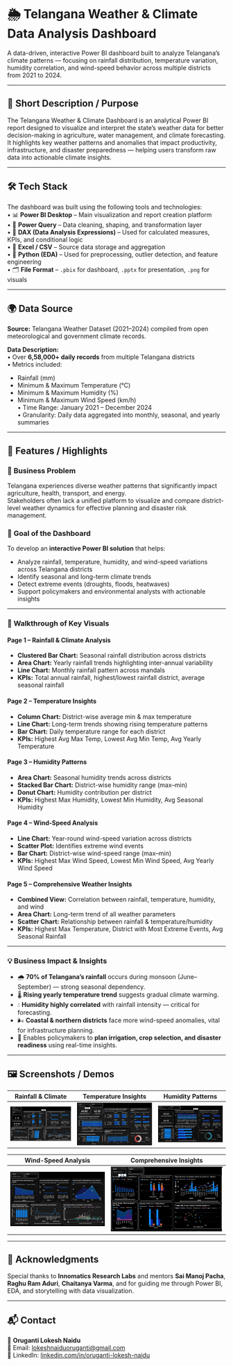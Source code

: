 # 🌦️ Telangana Weather & Climate Data Analysis Dashboard  

A data-driven, interactive Power BI dashboard built to analyze Telangana’s climate patterns — focusing on rainfall distribution, temperature variation, humidity correlation, and wind-speed behavior across multiple districts from 2021 to 2024.  

---

## 🧩 Short Description / Purpose  

The Telangana Weather & Climate Dashboard is an analytical Power BI report designed to visualize and interpret the state’s weather data for better decision-making in agriculture, water management, and climate forecasting.  
It highlights key weather patterns and anomalies that impact productivity, infrastructure, and disaster preparedness — helping users transform raw data into actionable climate insights.  

---

## 🛠️ Tech Stack  

The dashboard was built using the following tools and technologies:  
• 📊 **Power BI Desktop** – Main visualization and report creation platform  
• 📂 **Power Query** – Data cleaning, shaping, and transformation layer  
• 🧠 **DAX (Data Analysis Expressions)** – Used for calculated measures, KPIs, and conditional logic  
• 🧾 **Excel / CSV** – Source data storage and aggregation  
• 🧮 **Python (EDA)** – Used for preprocessing, outlier detection, and feature engineering  
• 🗂 **File Format** – `.pbix` for dashboard, `.pptx` for presentation, `.png` for visuals  

---

## 🌍 Data Source  

**Source:** Telangana Weather Dataset (2021–2024) compiled from open meteorological and government climate records.  

**Data Description:**  
• Over **6,58,000+ daily records** from multiple Telangana districts  
• Metrics included:  
  - Rainfall (mm)  
  - Minimum & Maximum Temperature (°C)  
  - Minimum & Maximum Humidity (%)  
  - Minimum & Maximum Wind Speed (km/h)  
• Time Range: January 2021 – December 2024  
• Granularity: Daily data aggregated into monthly, seasonal, and yearly summaries  

---

## 🚀 Features / Highlights  

### 💼 **Business Problem**  
Telangana experiences diverse weather patterns that significantly impact agriculture, health, transport, and energy.  
Stakeholders often lack a unified platform to visualize and compare district-level weather dynamics for effective planning and disaster risk management.  

### 🎯 **Goal of the Dashboard**  
To develop an **interactive Power BI solution** that helps:  
- Analyze rainfall, temperature, humidity, and wind-speed variations across Telangana districts  
- Identify seasonal and long-term climate trends  
- Detect extreme events (droughts, floods, heatwaves)  
- Support policymakers and environmental analysts with actionable insights  

---

### 🧭 **Walkthrough of Key Visuals**  

#### Page 1 – Rainfall & Climate Analysis  
- **Clustered Bar Chart:** Seasonal rainfall distribution across districts  
- **Area Chart:** Yearly rainfall trends highlighting inter-annual variability  
- **Line Chart:** Monthly rainfall pattern across mandals  
- **KPIs:** Total annual rainfall, highest/lowest rainfall district, average seasonal rainfall  

#### Page 2 – Temperature Insights  
- **Column Chart:** District-wise average min & max temperature  
- **Line Chart:** Long-term trends showing rising temperature patterns  
- **Bar Chart:** Daily temperature range for each district  
- **KPIs:** Highest Avg Max Temp, Lowest Avg Min Temp, Avg Yearly Temperature  

#### Page 3 – Humidity Patterns  
- **Area Chart:** Seasonal humidity trends across districts  
- **Stacked Bar Chart:** District-wise humidity range (max–min)  
- **Donut Chart:** Humidity contribution per district  
- **KPIs:** Highest Max Humidity, Lowest Min Humidity, Avg Seasonal Humidity  

#### Page 4 – Wind-Speed Analysis  
- **Line Chart:** Year-round wind-speed variation across districts  
- **Scatter Plot:** Identifies extreme wind events  
- **Bar Chart:** District-wise wind-speed range (max–min)  
- **KPIs:** Highest Max Wind Speed, Lowest Min Wind Speed, Avg Yearly Wind Speed  

#### Page 5 – Comprehensive Weather Insights  
- **Combined View:** Correlation between rainfall, temperature, humidity, and wind  
- **Area Chart:** Long-term trend of all weather parameters  
- **Scatter Chart:** Relationship between rainfall & temperature/humidity  
- **KPIs:** Highest Max Temperature, District with Most Extreme Events, Avg Seasonal Rainfall  

---

### 💡 **Business Impact & Insights**  
- 🌧 **70% of Telangana’s rainfall** occurs during monsoon (June–September) — strong seasonal dependency.  
- 🌡 **Rising yearly temperature trend** suggests gradual climate warming.  
- 💧 **Humidity highly correlated** with rainfall intensity — critical for forecasting.  
- 🌬 **Coastal & northern districts** face more wind-speed anomalies, vital for infrastructure planning.  
- 🧠 Enables policymakers to **plan irrigation, crop selection, and disaster readiness** using real-time insights.  

---

## 🖼️ Screenshots / Demos  

| Rainfall & Climate | Temperature Insights | Humidity Patterns |
|:------------------:|:--------------------:|:-----------------:|
| ![Rainfall](https://github.com/lokesh985003/Telangana_Weather_Climate_Analysis/blob/main/snapshot%20of%20rainfall.png) | ![Temperature](https://github.com/lokesh985003/Telangana_Weather_Climate_Analysis/blob/main/snapshot%20of%20Temperature.png) | ![Humidity](https://github.com/lokesh985003/Telangana_Weather_Climate_Analysis/blob/main/snapshot%20of%20Humidity.png) |

| Wind-Speed Analysis | Comprehensive Insights |
|:-------------------:|:----------------------:|
| ![Wind](https://github.com/lokesh985003/Telangana_Weather_Climate_Analysis/blob/main/snapshot%20of%20Wind.png) | ![Comprehensive](https://github.com/lokesh985003/Telangana_Weather_Climate_Analysis/blob/main/snapshot%20of%20Insights.png) |

---

## 🙏 Acknowledgments  

Special thanks to **Innomatics Research Labs** and mentors **Sai Manoj Pacha**, **Raghu Ram Aduri**, **Chaitanya Varma**, and for guiding me through Power BI, EDA, and storytelling with data visualization.  

---

## 📬 Contact  

👤 **Oruganti Lokesh Naidu**  
📧 Email: [lokeshnaiduoruganti@gmail.com](mailto:lokeshnaiduoruganti@gmail.com)  
🔗 LinkedIn: [linkedin.com/in/oruganti-lokesh-naidu](https://linkedin.com/in/oruganti-lokesh-naidu)  

